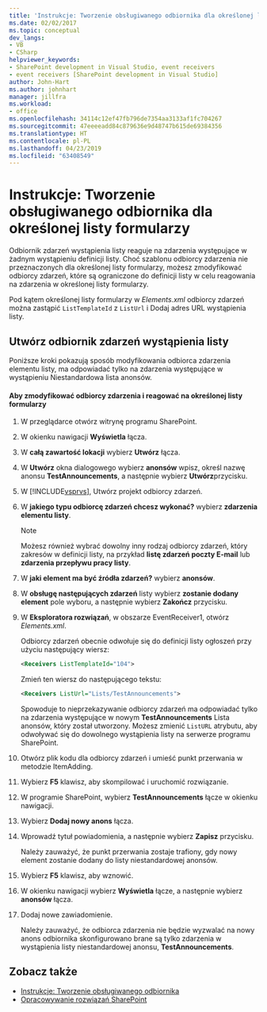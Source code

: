 ```yaml
---
title: 'Instrukcje: Tworzenie obsługiwanego odbiornika dla określonej listy formularzy | Dokumentacja firmy Microsoft'
ms.date: 02/02/2017
ms.topic: conceptual
dev_langs:
- VB
- CSharp
helpviewer_keywords:
- SharePoint development in Visual Studio, event receivers
- event receivers [SharePoint development in Visual Studio]
author: John-Hart
ms.author: johnhart
manager: jillfra
ms.workload:
- office
ms.openlocfilehash: 34114c12ef47fb796de7354aa3133af1fc704267
ms.sourcegitcommit: 47eeeeadd84c879636e9d48747b615de69384356
ms.translationtype: HT
ms.contentlocale: pl-PL
ms.lasthandoff: 04/23/2019
ms.locfileid: "63408549"
---
```

# <a name="how-to-create-an-event-receiver-for-a-specific-list-instance"></a>Instrukcje: Tworzenie obsługiwanego odbiornika dla określonej listy formularzy
  Odbiornik zdarzeń wystąpienia listy reaguje na zdarzenia występujące w żadnym wystąpieniu definicji listy. Choć szablonu odbiorcy zdarzenia nie przeznaczonych dla określonej listy formularzy, możesz zmodyfikować odbiorcy zdarzeń, które są ograniczone do definicji listy w celu reagowania na zdarzenia w określonej listy formularzy.

 Pod kątem określonej listy formularzy w *Elements.xml* odbiorcy zdarzeń można zastąpić `ListTemplateId` z `ListUrl` i Dodaj adres URL wystąpienia listy.

## <a name="create-a-list-instance-event-receiver"></a>Utwórz odbiornik zdarzeń wystąpienia listy
 Poniższe kroki pokazują sposób modyfikowania odbiorca zdarzenia elementu listy, ma odpowiadać tylko na zdarzenia występujące w wystąpieniu Niestandardowa lista anonsów.

#### <a name="to-modify-an-event-receiver-to-respond-to-a-specific-list-instance"></a>Aby zmodyfikować odbiorcy zdarzenia i reagować na określonej listy formularzy

1. W przeglądarce otwórz witrynę programu SharePoint.

2. W okienku nawigacji **Wyświetla** łącza.

3. W **całą zawartość lokacji** wybierz **Utwórz** łącza.

4. W **Utwórz** okna dialogowego wybierz **anonsów** wpisz, określ nazwę anonsu **TestAnnouncements**, a następnie wybierz **Utwórz**przycisku.

5. W [!INCLUDE[vsprvs](../sharepoint/includes/vsprvs-md.md)], Utwórz projekt odbiorcy zdarzeń.

6. W **jakiego typu odbiorcę zdarzeń chcesz wykonać?** wybierz **zdarzenia elementu listy**.

    > [!NOTE]
    > Możesz również wybrać dowolny inny rodzaj odbiorcy zdarzeń, który zakresów w definicji listy, na przykład **listę zdarzeń poczty E-mail** lub **zdarzenia przepływu pracy listy**.

7. W **jaki element ma być źródła zdarzeń?** wybierz **anonsów**.

8. W **obsługę następujących zdarzeń** listy wybierz **zostanie dodany element** pole wyboru, a następnie wybierz **Zakończ** przycisku.

9. W **Eksploratora rozwiązań**, w obszarze EventReceiver1, otwórz *Elements.xml*.

     Odbiorcy zdarzeń obecnie odwołuje się do definicji listy ogłoszeń przy użyciu następujący wiersz:

    ```xml
    <Receivers ListTemplateId="104">
    ```

     Zmień ten wiersz do następującego tekstu:

    ```xml
    <Receivers ListUrl="Lists/TestAnnouncements">
    ```

     Spowoduje to nieprzekazywanie odbiorcy zdarzeń ma odpowiadać tylko na zdarzenia występujące w nowym **TestAnnouncements** Lista anonsów, który został utworzony. Możesz zmienić `ListURL` atrybutu, aby odwoływać się do dowolnego wystąpienia listy na serwerze programu SharePoint.

10. Otwórz plik kodu dla odbiorcy zdarzeń i umieść punkt przerwania w metodzie ItemAdding.

11. Wybierz **F5** klawisz, aby skompilować i uruchomić rozwiązanie.

12. W programie SharePoint, wybierz **TestAnnouncements** łącze w okienku nawigacji.

13. Wybierz **Dodaj nowy anons** łącza.

14. Wprowadź tytuł powiadomienia, a następnie wybierz **Zapisz** przycisku.

     Należy zauważyć, że punkt przerwania zostaje trafiony, gdy nowy element zostanie dodany do listy niestandardowej anonsów.

15. Wybierz **F5** klawisz, aby wznowić.

16. W okienku nawigacji wybierz **Wyświetla** łącze, a następnie wybierz **anonsów** łącza.

17. Dodaj nowe zawiadomienie.

     Należy zauważyć, że odbiorca zdarzenia nie będzie wyzwalać na nowy anons odbiornika skonfigurowano brane są tylko zdarzenia w wystąpienia listy niestandardowej anonsu, **TestAnnouncements**.

## <a name="see-also"></a>Zobacz także
- [Instrukcje: Tworzenie obsługiwanego odbiornika](../sharepoint/how-to-create-an-event-receiver.md)
- [Opracowywanie rozwiązań SharePoint](../sharepoint/developing-sharepoint-solutions.md)
